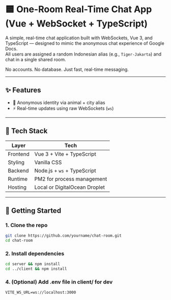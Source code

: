 # 🟦 One-Room Real-Time Chat App (Vue + WebSocket + TypeScript)

A simple, real-time chat application built with WebSockets, Vue 3, and TypeScript — designed to mimic the anonymous chat experience of Google Docs.  
All users are assigned a random Indonesian alias (e.g., `Tiger-Jakarta`) and chat in a single shared room.

No accounts. No database. Just fast, real-time messaging.

---

## ✨ Features

- 🧠 Anonymous identity via animal + city alias
- ⚡ Real-time updates using raw WebSockets (`ws`)

---

## 🧱 Tech Stack

| Layer        | Tech                          |
|--------------|-------------------------------|
| Frontend     | Vue 3 + Vite + TypeScript     |
| Styling      | Vanilla CSS                   |
| Backend      | Node.js + `ws` + TypeScript   |
| Runtime      | PM2 for process management    |
| Hosting      | Local or DigitalOcean Droplet |

---

## 🚀 Getting Started

### 1. Clone the repo

```bash
git clone https://github.com/yourname/chat-room.git
cd chat-room
```

### 2. Install dependencies
```bash
cd server && npm install
cd ../client && npm install
```

### 4. (Optional) Add .env file in client/ for dev
```
VITE_WS_URL=ws://localhost:3000
```